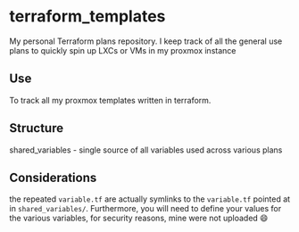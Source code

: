 # terraform_templates
My personal Terraform plans repository. I keep track of all the general use plans to quickly spin up LXCs or VMs in my proxmox instance

## Use
To track all my proxmox templates written in terraform.


## Structure
shared_variables - single source of all variables used across various plans

## Considerations
the repeated `variable.tf` are actually symlinks to the `variable.tf` pointed at in `shared_variables/`. Furthermore, you will need to define your values for the various variables, for security reasons, mine were not uploaded :smile: